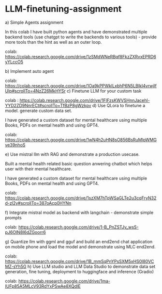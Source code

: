 # LLM-finetuning-assignment

a) Simple Agents assignment

In this colab I have built python agents and have demonstrated multiple backend tools (use chatgpt to write the backends to various tools) - provide more tools than the hint as well as an outer loop.

colab: https://colab.research.google.com/drive/1zSMdWNeRBqf8FkzZXRvxEPRD6yYLccO5

b) Implement auto agent

colab: https://colab.research.google.com/drive/1Oa9kPPWklLxbhP6N5LBlkI4vrwjlfUlp#scrollTo=4NzZ26MkHYSr
c) Finetune LLM for your custom task

colab : https://colab.research.google.com/drive/1FlFzsKWVSHnnJacehl-YYD2ZD9NnrECt#scrollTo=TfBzP8gWzkpv
d) Use QLora to finetune a model. generate custom data set.

I have generated a custom dataset for mental healthcare using multiple Books, PDFs on mental health and using GPT4.

colab: https://colab.research.google.com/drive/1wN4h2uHN8sO856BsRuMIpWMGve39nhoS

e) Use mistral llm with RAG and demonstrate a production usecase.

Built a mental health related basic question anwering chatbot which helps user with their mental healthcare.

I have generated a custom dataset for mental healthcare using multiple Books, PDFs on mental health and using GPT4.

colab: https://colab.research.google.com/drive/1szXM7hTpWSaGLTe2u3cqFryN32d-zl2y#scrollTo=387oAcp0HYNn

f) Integrate mistral model as backend with langchain - demonstrate simple prompts

colab: https://colab.research.google.com/drive/1-B_PnZSTJv_wsS-pJ6OlN8I6dZGoorr6

g) Quantize llm with ggml and gguf and build an end2end chat application on mobile phone and load the model and demonstrate using MLC end2end.

colab: https://colab.research.google.com/drive/1B_mmSqPnYPsSXM5xHS0l80VCMZ-sYh5G
h) Use LLM studio and LLM Data Studio to demonstrate data set generation, fine tuning, deployment to huggingface and inference (Gradio)

colab: https://colab.research.google.com/drive/1ma-IUFp85A5MLcV93RdYxPSwAe8XQdlE

